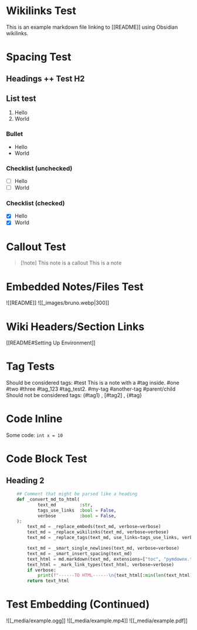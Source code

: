 # Wikilinks Test
This is an example markdown file linking to [[README]] using Obsidian wikilinks.

# Spacing Test
## Headings ++ Test H2
## List test
1. Hello
2. World
### Bullet
- Hello
- World
### Checklist (unchecked)
- [ ] Hello
- [ ] World
### Checklist (checked)
- [x] Hello
- [x] World

# Callout Test

> [!note] This note is a callout
> This is a note


# Embedded Notes/Files Test
![[README]]
![[_images/bruno.webp|300]]

# Wiki Headers/Section Links
[[README#Setting Up Environment]]

# Tag Tests
Should be considered tags:
#test
This is a note with a #tag inside.
#one #two #three
#tag_123 #tag_test2.
#my-tag #another-tag
#parent/child
Should not be considered tags:
(#tag1) , [#tag2] , {#tag}

# Code Inline
Some code: `int x = 10`

# Code Block Test
## Heading 2
~~~python
    ## Comment that might be parsed like a heading
    def _convert_md_to_html(
            text_md         :str,
            tags_use_links  :bool = False,
            verbose         :bool = False,
    ):
        text_md = _replace_embeds(text_md, verbose=verbose)
        text_md = _replace_wikilinks(text_md, verbose=verbose)
        text_md = _replace_tags(text_md, use_links=tags_use_links, verbose=verbose)

        text_md = _smart_single_newlines(text_md, verbose=verbose)
        text_md = _smart_insert_spacing(text_md)
        text_html = md.markdown(text_md, extensions=["toc", "pymdownx.tasklist"])
        text_html = _mark_link_types(text_html, verbose=verbose)
        if verbose:
            print(f"------TO HTML------\n{text_html[:min(len(text_html), PREVIEW_LENGTH)]}{"..." if len(text_html) > PREVIEW_LENGTH else ""}\n-----END OF HTML-----")
        return text_html
~~~

# Test Embedding (Continued)
![[_media/example.ogg]]
![[_media/example.mp4]]
![[_media/example.pdf]]